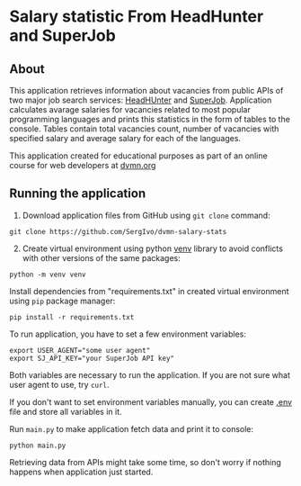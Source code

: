 # Salary statistic From HeadHunter and SuperJob

## About

This application retrieves information about vacancies from public APIs of two major job search services: [HeadHUnter](https://hh.ru/) and [SuperJob](https://superjob.ru/). Application calculates avarage salaries for vacancies related to most popular programming languages and prints this statistics in the form of tables to the console. Tables contain total vacancies count, number of vacancies with specified salary and average salary for each of the languages.

This application created for educational purposes as part of an online course for web developers at [dvmn.org](https://dvmn.org/)

## Running the application

1. Download application files from GitHub using `git clone` command:
```
git clone https://github.com/SergIvo/dvmn-salary-stats
```
2. Create virtual environment using python [venv](https://docs.python.org/3/library/venv.html) library to avoid conflicts with other versions of the same packages:
```
python -m venv venv
```
Install dependencies from "requirements.txt" in created virtual environment using `pip` package manager:
```
pip install -r requirements.txt
```
To run application, you have to set a few environment variables:
```
export USER_AGENT="some user agent"
export SJ_API_KEY="your SuperJob API key"
```
Both variables are necessary to run the application. If you are not sure what user agent to use, try `curl`.

If you don't want to set environment variables manually, you can create [.env](https://pypi.org/project/python-dotenv/#getting-started) file and store all variables in it. 

Run `main.py` to make application fetch data and print it to console:
```
python main.py
```
Retrieving data from APIs might take some time, so don't worry if nothing happens when application just started.
